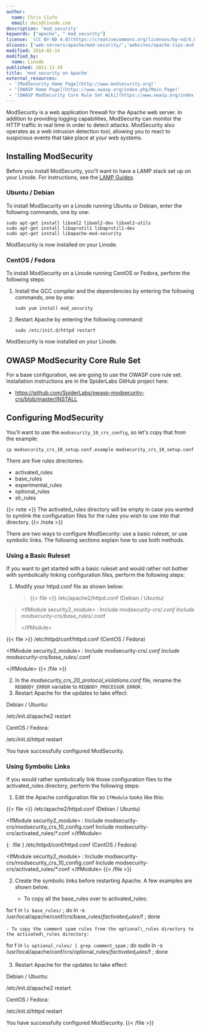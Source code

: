 ```yaml
---
author:
  name: Chris Ciufo
  email: docs@linode.com
description: 'mod_security'
keywords: ["apache", " mod_security"]
license: '[CC BY-ND 4.0](https://creativecommons.org/licenses/by-nd/4.0)'
aliases: ['web-servers/apache/mod-security/','websites/apache-tips-and-tricks/modsecurity-on-apache/']
modified: 2014-02-14
modified_by:
  name: Linode
published: 2011-11-10
title: 'mod_security on Apache'
external_resources:
 - '[ModSecurity Home Page](http://www.modsecurity.org)'
 - '[OWASP Home Page](https://www.owasp.org/index.php/Main_Page)'
 - '[OWASP ModSecurity Core Rule Set Wiki](https://www.owasp.org/index.php/Category:OWASP_ModSecurity_Core_Rule_Set_Project#tab=Installation)'
---
```


ModSecurity is a web application firewall for the Apache web server. In addition to providing logging capabilities, ModSecurity can monitor the HTTP traffic in real time in order to detect attacks. ModSecurity also operates as a web intrusion detection tool, allowing you to react to suspicious events that take place at your web systems.

## Installing ModSecurity

Before you install ModSecurity, you'll want to have a LAMP stack set up on your Linode. For instructions, see the [LAMP Guides](/docs/websites/lamp/).

### Ubuntu / Debian

To install ModSecurity on a Linode running Ubuntu or Debian, enter the following commands, one by one:

    sudo apt-get install libxml2 libxml2-dev libxml2-utils
    sudo apt-get install libaprutil1 libaprutil1-dev
    sudo apt-get install libapache-mod-security

ModSecurity is now installed on your Linode.

### CentOS / Fedora

To install ModSecurity on a Linode running CentOS or Fedora, perform the following steps:

1.  Install the GCC compiler and the dependencies by entering the following commands, one by one:

        sudo yum install mod_security

2.  Restart Apache by entering the following command:

        sudo /etc/init.d/httpd restart

ModSecurity is now installed on your Linode.

## OWASP ModSecurity Core Rule Set

For a base configuration, we are going to use the OWASP core rule set. Installation instructions are in the SpiderLabs GitHub project here:

-   <https://github.com/SpiderLabs/owasp-modsecurity-crs/blob/master/INSTALL>

## Configuring ModSecurity

You'll want to use the `modsecurity_10_crs_config`, so let's copy that from the example:

    cp modsecurity_crs_10_setup.conf.example modsecurity_crs_10_setup.conf

There are five rules directories:

- activated\_rules
- base\_rules
- experimental\_rules
- optional\_rules
- slr\_rules

{{< note >}}
The activated\_rules directory will be empty in case you wanted to symlink the configuration files for the rules you wish to use into that directory.
{{< /note >}}

There are two ways to configure ModSecurity: use a basic ruleset, or use symbolic links. The following sections explain how to use both methods.

### Using a Basic Ruleset

If you want to get started with a basic ruleset and would rather not bother with symbolically linking configuration files, perform the following steps:

1.  Modify your httpd.conf file as shown below:

    >{{< file >}}
/etc/apache2/httpd.conf (Debian / Ubuntu)

> \<IfModule security2\_module\>
> :   Include modsecurity-crs/*.conf Include modsecurity-crs/base\_rules/*.conf
>
> \</IfModule\>

{{< file >}}
/etc/httpd/conf/httpd.conf (CentOS / Fedora)

\<IfModule security2\_module\>
:   Include modsecurity-crs/*.conf Include modsecurity-crs/base\_rules/*.conf

\</IfModule\>
{{< /file >}}

2.  In the *modsecurity\_crs\_20\_protocol\_violations.conf* file, rename the `REQBODY_ERROR` variable to `REQBODY_PROCESSOR_ERROR`.
3.  Restart Apache for the updates to take effect:

Debian / Ubuntu:

/etc/init.d/apache2 restart

CentOS / Fedora:

/etc/init.d/httpd restart

You have successfully configured ModSecurity.

### Using Symbolic Links

If you would rather symbolically link those configuration files to the activated\_rules directory, perform the following steps:

1.  Edit the Apache configuration file so `IfModule` looks like this:

{{< file >}}
/etc/apache2/httpd.conf (Debian / Ubuntu)

\<IfModule security2\_module\>
:   Include modsecurity-crs/modsecurity\_crs\_10\_config.conf
Include modsecurity-crs/activated\_rules/\*.conf
\</IfModule\>

{: .file }
/etc/httpd/conf/httpd.conf (CentOS / Fedora)

\<IfModule security2\_module\>
:   Include modsecurity-crs/modsecurity\_crs\_10\_config.conf
Include modsecurity-crs/activated\_rules/\*.conf
\</IfModule\>
{{< /file >}}

2.  Create the symbolic links before restarting Apache. A few examples are shown below.

    - To copy all the base\_rules over to activated\_rules:

for f in `ls base_rules/` ; do ln -s /usr/local/apache/conf/crs/base_rules/$f activated_rules/$f ; done

    - To copy the comment spam rules from the optional\_rules directory to the activated\_rules directory:

for f in `ls optional_rules/ | grep comment_spam` ; do sudo ln -s /usr/local/apache/conf/crs/optional_rules/$f activated_rules/$f ; done

3.  Restart Apache for the updates to take effect:

Debian / Ubuntu:

/etc/init.d/apache2 restart

CentOS / Fedora:

/etc/init.d/httpd restart

You have successfully configured ModSecurity.
{{< /file >}}
